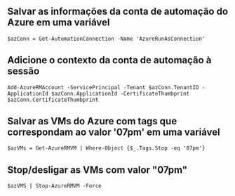 ## Salvar as informações da conta de automação do Azure em uma variável

```
$azConn = Get-AutomationConnection -Name 'AzureRunAsConnection'

```

## Adicione o contexto da conta de automação à sessão

```
Add-AzureRMAccount -ServicePrincipal -Tenant $azConn.TenantID -ApplicationId $azConn.ApplicationId -CertificateThumbprint $azConn.CertificateThumbprint

```
## Salvar as VMs do Azure com tags que correspondam ao valor '07pm' em uma variável

```
$azVMs = Get-AzureRMVM | Where-Object {$_.Tags.Stop -eq '07pm'}

```
## Stop/desligar as VMs com valor "07pm"

```
$azVMS | Stop-AzureRMVM -Force

```
